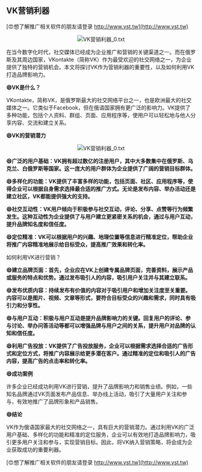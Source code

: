 ## **VK营销利器**

[😍想了解推广相关软件的朋友请登录 http://www.vst.tw](http://www.vst.tw)

 <center><img src="https://vst.tw/MP4/tuiguang/png/3.png" alt="VK营销利器_0.txt"></center>

在当今数字化时代，社交媒体已经成为企业推广和营销的关键渠道之一。而在俄罗斯及其周边国家，VKontakte（简称VK）作为最受欢迎的社交网络之一，为企业提供了独特的营销机会。本文将探讨VK作为营销利器的重要性，以及如何利用VK打造品牌影响力。

**😄VK是什么？**

VKontakte，简称VK，是俄罗斯最大的社交网络平台之一，也是欧洲最大的社交媒体之一。它类似于Facebook，但在俄语国家拥有更广泛的影响力。VK提供了多种功能，包括个人资料、群组、页面、应用程序等，使用户可以轻松地与他人分享内容、交流和建立关系。

**😄VK的营销潜力**

 <center><img src="https://vst.tw/MP4/tuiguang/png/7.png" alt="VK营销利器_0.txt"></center>

**😄广泛的用户基础：VK拥有超过数亿的注册用户，其中大多数集中在俄罗斯、乌克兰、白俄罗斯等国家。这一庞大的用户群体为企业提供了广阔的营销目标群体。**

**😄多样化的功能：VK提供了丰富多样的功能，包括页面、社区、应用程序等，使得企业可以根据自身需求选择最合适的推广方式。无论是发布内容、举办活动还是建立社区，VK都能提供强大的支持。**

**😄社交互动性：VK用户倾向于积极参与社交互动，评论、分享、点赞等行为频繁发生。这种互动性为企业提供了与用户建立更紧密关系的机会，通过与用户互动，提升品牌知名度和信任度。**

**😄定位精准：VK可以根据用户的兴趣、地理位置等信息进行精准定位，帮助企业将推广内容精准地展示给目标受众，提高推广效果和转化率。**

如何利用VK进行营销？

**😄建立品牌页面：首先，企业应在VK上创建专属品牌页面，完善资料，展示产品或服务的特点和优势。通过发布吸引人的内容，吸引用户关注并与其建立联系。**

**😄发布优质内容：持续发布有价值的内容对于吸引用户和增加关注度至关重要。内容可以是图片、视频、文章等形式，要符合目标受众的兴趣和需求，同时具有吸引力和分享性。**

**😄与用户互动：积极与用户互动是提升品牌影响力的关键。回复用户的评论、参与讨论、举办问答活动等都可以增强品牌与用户之间的关系，提升用户对品牌的认知和信任度。**

**😄利用广告投放：VK提供了广告投放服务，企业可以根据需求选择合适的广告形式和定位方式，将推广内容展示给更多潜在客户。通过精准的定位和吸引人的广告内容，提高广告的点击率和转化率。**

**😄成功案例**

许多企业已经成功利用VK进行营销，提升了品牌影响力和销售业绩。例如，一些知名品牌通过VK页面发布产品信息、举办线上活动，吸引了大量用户关注和参与，有效地推广了品牌形象和产品销售。

**😄结论**

VK作为俄语国家最大的社交网络之一，具有巨大的营销潜力。通过利用VK的广泛用户基础、多样化的功能和精准的定位服务，企业可以有效地打造品牌影响力，吸引更多用户关注和参与，实现营销目标。因此，将VK纳入营销策略，将会成为企业获取成功的重要利器。

[😍想了解推广相关软件的朋友请登录 http://www.vst.tw](http://www.vst.tw)



